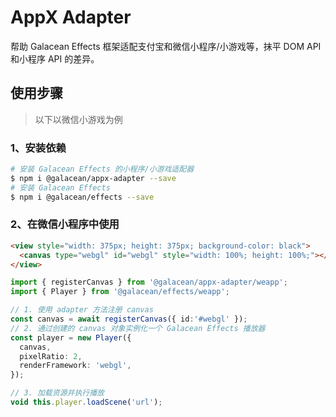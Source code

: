 # AppX Adapter

帮助 Galacean Effects 框架适配支付宝和微信小程序/小游戏等，抹平 DOM API 和小程序 API 的差异。

## 使用步骤

> 以下以微信小游戏为例

### 1、安装依赖

``` bash
# 安装 Galacean Effects 的小程序/小游戏适配器
$ npm i @galacean/appx-adapter --save
# 安装 Galacean Effects
$ npm i @galacean/effects --save
```

### 2、在微信小程序中使用

``` html
<view style="width: 375px; height: 375px; background-color: black">
  <canvas type="webgl" id="webgl" style="width: 100%; height: 100%;"></canvas>
</view>
```

``` ts
import { registerCanvas } from '@galacean/appx-adapter/weapp';
import { Player } from '@galacean/effects/weapp';

// 1. 使用 adapter 方法注册 canvas
const canvas = await registerCanvas({ id:'#webgl' });
// 2. 通过创建的 canvas 对象实例化一个 Galacean Effects 播放器
const player = new Player({
  canvas,
  pixelRatio: 2,
  renderFramework: 'webgl',
});

// 3. 加载资源并执行播放
void this.player.loadScene('url');
```

